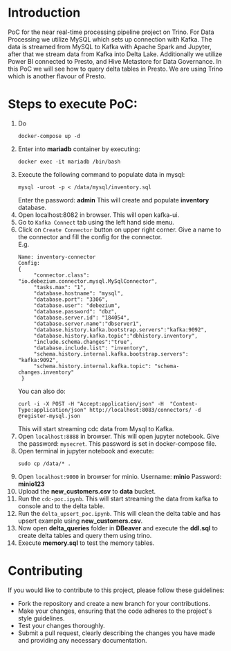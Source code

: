 # Introduction 
PoC for the near real-time processing pipeline project on Trino. For Data Processing we utilize MySQL which sets up connection with Kafka. The data is streamed from MySQL to Kafka with Apache Spark and Jupyter, after that we stream data from Kafka into Delta Lake. Additionally we utilize Power BI connected to Presto, and Hive Metastore for Data Governance. In this PoC we will see how to query delta tables in Presto. We are using Trino which is another flavour of Presto.

# Steps to execute PoC:
1. Do 
   ```shell
   docker-compose up -d
   ```
2. Enter into **mariadb** container by executing: 
   ```shell
   docker exec -it mariadb /bin/bash
   ```
3. Execute the following command to populate data in mysql:
   ```shell
   mysql -uroot -p < /data/mysql/inventory.sql
   ```
   Enter the password: **admin**
    This will create and populate **inventory** database.
4. Open localhost:8082 in browser. This will open kafka-ui.
5. Go to `Kafka Connect` tab using the left hand side menu.
6. Click on `Create Connector` button on upper right corner. Give a name to the connector and fill the config for the connector.</br>
   E.g. 
   ```
   Name: inventory-connector
   Config: 
   {
        "connector.class": "io.debezium.connector.mysql.MySqlConnector",
        "tasks.max": "1",
        "database.hostname": "mysql",
        "database.port": "3306",
        "database.user": "debezium",
        "database.password": "dbz",
        "database.server.id": "184054",
        "database.server.name":"dbserver1",
        "database.history.kafka.bootstrap.servers":"kafka:9092",
        "database.history.kafka.topic":"dbhistory.inventory",
        "include.schema.changes":"true",
        "database.include.list": "inventory",
        "schema.history.internal.kafka.bootstrap.servers": "kafka:9092",
        "schema.history.internal.kafka.topic": "schema-changes.inventory"
    }
   ```
   You can also do:
   ```shell
   curl -i -X POST -H "Accept:application/json" -H  "Content-Type:application/json" http://localhost:8083/connectors/ -d @register-mysql.json
   ```
   This will start streaming cdc data from Mysql to Kafka.
7. Open `localhost:8888` in browser. This will open jupyter notebook. Give the password: `mysecret`. This password is set in docker-compose file.
8. Open terminal in jupyter notebook and execute:
    ```shell
    sudo cp /data/* .
    ```
9.  Open `localhost:9000` in browser for minio. Username: **minio** Password: **minio123**
10. Upload the **new_customers.csv** to **data** bucket.
11. Run the `cdc-poc.ipynb`. This will start streaming the data from kafka to console and to the delta table.
12. Run the `delta_upsert_poc.ipynb`. This will clean the delta table and has upsert example using **new_customers.csv**.
13. Now open **delta_queries** folder in **DBeaver** and execute the **ddl.sql** to create delta tables and query them using trino. 
14. Execute **memory.sql** to test the memory tables.

# Contributing
If you would like to contribute to this project, please follow these guidelines:
- Fork the repository and create a new branch for your contributions.
- Make your changes, ensuring that the code adheres to the project's style guidelines.
- Test your changes thoroughly.
- Submit a pull request, clearly describing the changes you have made and providing any necessary documentation.
